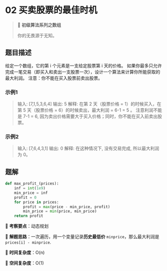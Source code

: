 # 02 买卖股票的最佳时机

> 🌈 **初级算法系列之数组**
>
> 你的无畏源于无知。

## 题目描述

给定一个数组，它的第 i 个元素是一支给定股票第 i 天的价格。
如果你最多只允许完成一笔交易（即买入和卖出一支股票一次），设计一个算法来计算你所能获取的最大利润。
注意：你不能在买入股票前卖出股票。

### 示例1

> 输入: [7,1,5,3,6,4]
> 输出: 5
> 解释: 在第 2 天（股票价格 = 1）的时候买入，在第 5 天（股票价格 = 6）的时候卖出，最大利润 = 6-1 = 5 。
> 注意利润不能是 7-1 = 6, 因为卖出价格需要大于买入价格；同时，你不能在买入前卖出股票。

### 示例2

> 输入: [7,6,4,3,1]
> 输出: 0
> 解释: 在这种情况下, 没有交易完成, 所以最大利润为 0。

## 题解

```python
def max_profit_(prices):
    inf = int(1e9)
    min_price = inf
    profit = 0
    for price in prices:
        profit = max(price - min_price, profit)
        min_price = min(price, min_price)
    return profit
```

🍥 **考察要点**：动态规划

🍬 **解题思路**：一次遍历，用一个变量记录**历史最低价** `minprice`，那么最大利润是 `prices[i] - minprice`.

🍉 **时间复杂度**：O(n)

🍭 **空间复杂度**：O(1)
